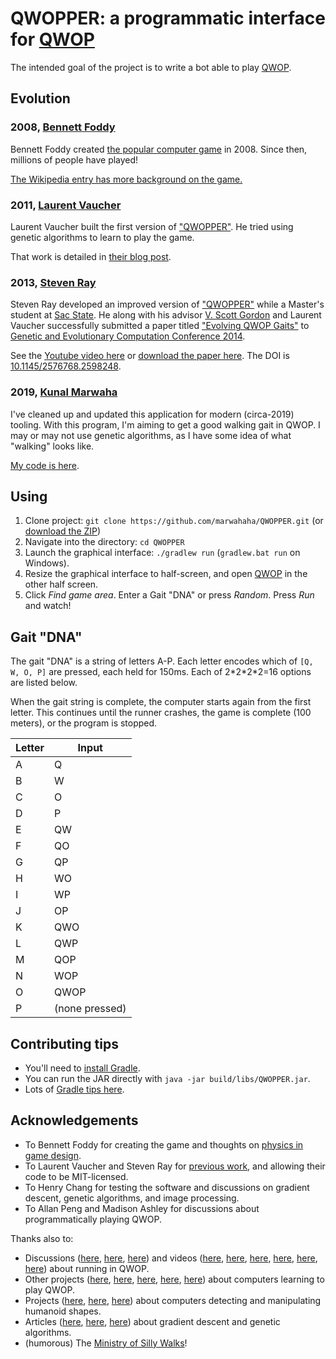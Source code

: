 # QWOPPER: a programmatic interface for [QWOP](http://www.foddy.net/Athletics.html)

The intended goal of the project is to write a bot able to play [QWOP](http://www.foddy.net/Athletics.html).

## Evolution
### 2008, [Bennett Foddy](http://foddy.net/)
Bennett Foddy created [the popular computer game](http://www.foddy.net/Athletics.html) in 2008.
Since then, millions of people have played!

[The Wikipedia entry has more background on the game.](https://en.wikipedia.org/wiki/QWOP)


### 2011, [Laurent Vaucher](https://slowfrog.blogspot.com/)
Laurent Vaucher built the first version of ["QWOPPER"](https://github.com/slowfrog/qwopper).
He tried using genetic algorithms to learn to play the game.

That work is detailed in [their blog post](http://slowfrog.blogspot.com/2011/03/genetically-engineered-qwop-part-1.html).

### 2013, [Steven Ray](https://github.com/pizzapotamus)
Steven Ray developed an improved version of ["QWOPPER"](https://github.com/pizzapotamus/Qwopper) while a Master's student at [Sac State](https://www.csus.edu/).
He along with his advisor [V. Scott Gordon](https://athena.ecs.csus.edu/~gordonvs/) and Laurent Vaucher successfully submitted a paper titled ["Evolving QWOP Gaits"](https://ai.google/research/pubs/pub42902) to [Genetic and Evolutionary Computation Conference 2014](http://www.sigevo.org/gecco-2014/).

See the [Youtube video here](https://www.youtube.com/watch?v=eWxFI3NHtT8) or [download the paper here](http://athena.ecs.csus.edu/~gordonvs/papers/QWOPgecco14.pdf). The DOI is [10.1145/2576768.2598248](http://doi.org/10.1145/2576768.2598248).

### 2019, [Kunal Marwaha](http://kunalmarwaha.com/)
I've cleaned up and updated this application for modern (circa-2019) tooling.
With this program, I'm aiming to get a good walking gait in QWOP.
I may or may not use genetic algorithms, as I have some idea of what "walking" looks like.

[My code is here](https://github.com/marwahaha/QWOPPER).

## Using
1. Clone project: `git clone https://github.com/marwahaha/QWOPPER.git` (or [download the ZIP](https://github.com/marwahaha/QWOPPER/archive/master.zip))
2. Navigate into the directory: `cd QWOPPER`
3. Launch the graphical interface: `./gradlew run` (`gradlew.bat run` on Windows).
4. Resize the graphical interface to half-screen, and open [QWOP](http://www.foddy.net/Athletics.html) in the other half screen.
5. Click *Find game area*. Enter a Gait "DNA" or press *Random*. Press *Run* and watch!

## Gait "DNA"
The gait "DNA" is a string of letters A-P. Each letter encodes which of `[Q, W, O, P]` are pressed, each held for 150ms. Each of 2\*2\*2\*2=16 options are listed below.

When the gait string is complete, the computer starts again from the first letter. This continues until the runner crashes, the game is complete (100 meters), or the program is stopped.

| Letter | Input |
| ---- | ----- |
| A | Q |
| B | W |
| C | O |
| D | P |
| E | QW |
| F | QO |
| G | QP |
| H | WO |
| I | WP |
| J | OP |
| K | QWO |
| L | QWP |
| M | QOP |
| N | WOP |
| O | QWOP |
| P | (none pressed) |

## Contributing tips
* You'll need to [install Gradle](https://gradle.org/install/).
* You can run the JAR directly with `java -jar build/libs/QWOPPER.jar`.
* Lots of [Gradle tips here](https://github.com/shekhargulati/gradle-tips).

## Acknowledgements
* To Bennett Foddy for creating the game and thoughts on [physics in game design](https://www.youtube.com/watch?v=NwPIoVW65pE).
* To Laurent Vaucher and Steven Ray for [previous work](https://storage.googleapis.com/pub-tools-public-publication-data/pdf/42902.pdf), and allowing their code to be MIT-licensed.
* To Henry Chang for testing the software and discussions on gradient descent, genetic algorithms, and image processing.
* To Allan Peng and Madison Ashley for discussions about programmatically playing QWOP.

Thanks also to:
* Discussions ([here](https://slowfrog.blogspot.com/2011/03/genetically-engineered-qwop-part-1.html#comments), [here](https://www.speedrun.com/QWOP/forum), [here](https://www.wikihow.com/Play-Qwop)) and videos ([here](https://web.archive.org/web/20130417203240/http://challengers.guinnessworldrecords.com/challenges/160-fastest-100m-run-qwop-flash-game), [here](https://www.youtube.com/watch?v=GRYHtI__lJg), [here](https://www.youtube.com/watch?v=YbYOsE7JyXs), [here](https://www.youtube.com/watch?v=hRRURUjqmG0), [here](https://www.youtube.com/watch?v=uts1GuVpvfM), [here](https://www.youtube.com/watch?v=HBFYJvq_o_4)) about running in QWOP.
* Other projects ([here](http://whsieh.github.io/qwop-ai/), [here](https://github.com/unixpickle/qwop-ai), [here](http://cs229.stanford.edu/proj2012/BrodmanVoldstad-QWOPLearning.pdf), [here](https://github.com/bpgeck/QwopStyle), [here](https://www.youtube.com/watch?v=e27TUmMkOA0)) about computers learning to play QWOP.
* Projects ([here](http://osim-rl.stanford.edu/), [here](https://github.com/Eelis/GrappleMap/blob/master/README.md), [here](https://github.com/CMU-Perceptual-Computing-Lab/openpose)) about computers detecting and manipulating humanoid shapes.
* Articles ([here](12341234123412341234123412341234244), [here](https://towardsdatascience.com/introduction-to-genetic-algorithms-including-example-code-e396e98d8bf3), [here](http://www.ai-junkie.com/ga/intro/gat1.html)) about gradient descent and genetic algorithms.
* (humorous) The [Ministry of Silly Walks](https://www.youtube.com/watch?v=iV2ViNJFZC8)!
